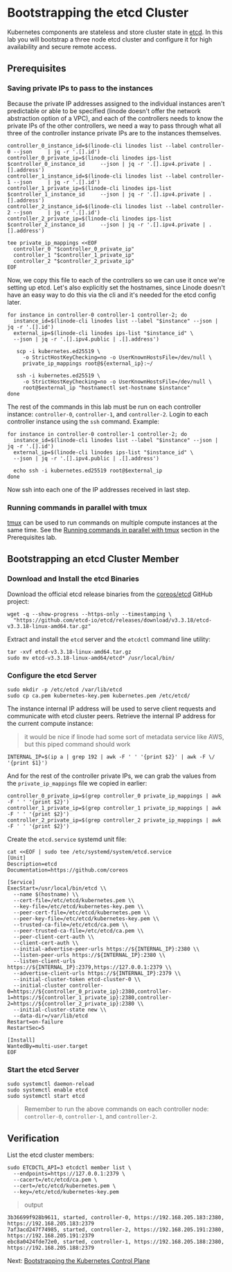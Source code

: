 # Bootstrapping the etcd Cluster

Kubernetes components are stateless and store cluster state in [etcd](https://github.com/coreos/etcd). In this lab you will bootstrap a three node etcd cluster and configure it for high availability and secure remote access.

## Prerequisites

### Saving private IPs to pass to the instances

Because the private IP addresses assigned to the individual instances aren't predictable or able to be specified (linode doesn't offer the network abstraction option of a VPC), and each of the controllers needs to know the private IPs of the other controllers, we need a way to pass through what all three of the controller instance private IPs are to the instances themselves.

```
controller_0_instance_id=$(linode-cli linodes list --label controller-0 --json     | jq -r '.[].id')
controller_0_private_ip=$(linode-cli linodes ips-list $controller_0_instance_id     --json | jq -r '.[].ipv4.private | .[].address')
controller_1_instance_id=$(linode-cli linodes list --label controller-1 --json     | jq -r '.[].id')
controller_1_private_ip=$(linode-cli linodes ips-list $controller_1_instance_id     --json | jq -r '.[].ipv4.private | .[].address')
controller_2_instance_id=$(linode-cli linodes list --label controller-2 --json     | jq -r '.[].id')
controller_2_private_ip=$(linode-cli linodes ips-list $controller_2_instance_id     --json | jq -r '.[].ipv4.private | .[].address')

tee private_ip_mappings <<EOF
  controller_0 "$controller_0_private_ip"
  controller_1 "$controller_1_private_ip"
  controller_2 "$controller_2_private_ip"
EOF
```

Now, we copy this file to each of the controllers so we can use it once we're setting up etcd. Let's also explicitly set the hostnames, since Linode doesn't have an easy way to do this via the cli and it's needed for the etcd config later.

```
for instance in controller-0 controller-1 controller-2; do
  instance_id=$(linode-cli linodes list --label "$instance" --json | jq -r '.[].id')
  external_ip=$(linode-cli linodes ips-list "$instance_id" \
  --json | jq -r '.[].ipv4.public | .[].address')

   scp -i kubernetes.ed25519 \
     -o StrictHostKeyChecking=no -o UserKnownHostsFile=/dev/null \
     private_ip_mappings root@${external_ip}:~/

   ssh -i kubernetes.ed25519 \
     -o StrictHostKeyChecking=no -o UserKnownHostsFile=/dev/null \
     root@$external_ip "hostnamectl set-hostname $instance"
done
```

The rest of the commands in this lab must be run on each controller instance: `controller-0`, `controller-1`, and `controller-2`. Login to each controller instance using the `ssh` command. Example:

```
for instance in controller-0 controller-1 controller-2; do
  instance_id=$(linode-cli linodes list --label "$instance" --json | jq -r '.[].id')
  external_ip=$(linode-cli linodes ips-list "$instance_id" \
  --json | jq -r '.[].ipv4.public | .[].address')

  echo ssh -i kubernetes.ed25519 root@$external_ip
done
```

Now ssh into each one of the IP addresses received in last step.

### Running commands in parallel with tmux

[tmux](https://github.com/tmux/tmux/wiki) can be used to run commands on multiple compute instances at the same time. See the [Running commands in parallel with tmux](01-prerequisites.md#running-commands-in-parallel-with-tmux) section in the Prerequisites lab.

## Bootstrapping an etcd Cluster Member

### Download and Install the etcd Binaries

Download the official etcd release binaries from the [coreos/etcd](https://github.com/coreos/etcd) GitHub project:

```
wget -q --show-progress --https-only --timestamping \
  "https://github.com/etcd-io/etcd/releases/download/v3.3.18/etcd-v3.3.18-linux-amd64.tar.gz"
```

Extract and install the `etcd` server and the `etcdctl` command line utility:

```
tar -xvf etcd-v3.3.18-linux-amd64.tar.gz
sudo mv etcd-v3.3.18-linux-amd64/etcd* /usr/local/bin/
```

### Configure the etcd Server

```
sudo mkdir -p /etc/etcd /var/lib/etcd
sudo cp ca.pem kubernetes-key.pem kubernetes.pem /etc/etcd/
```

The instance internal IP address will be used to serve client requests and communicate with etcd cluster peers. Retrieve the internal IP address for the current compute instance:

> it would be nice if linode had some sort of metadata service like AWS, but this piped command should work

```
INTERNAL_IP=$(ip a | grep 192 | awk -F ' ' '{print $2}' | awk -F \/ '{print $1}')
```

And for the rest of the controller private IPs, we can grab the values from the `private_ip_mappings` file we copied in earlier:

```
controller_0_private_ip=$(grep controller_0 private_ip_mappings | awk -F ' ' '{print $2}')
controller_1_private_ip=$(grep controller_1 private_ip_mappings | awk -F ' ' '{print $2}')
controller_2_private_ip=$(grep controller_2 private_ip_mappings | awk -F ' ' '{print $2}')
```

Create the `etcd.service` systemd unit file:

```
cat <<EOF | sudo tee /etc/systemd/system/etcd.service
[Unit]
Description=etcd
Documentation=https://github.com/coreos

[Service]
ExecStart=/usr/local/bin/etcd \\
  --name $(hostname) \\
  --cert-file=/etc/etcd/kubernetes.pem \\
  --key-file=/etc/etcd/kubernetes-key.pem \\
  --peer-cert-file=/etc/etcd/kubernetes.pem \\
  --peer-key-file=/etc/etcd/kubernetes-key.pem \\
  --trusted-ca-file=/etc/etcd/ca.pem \\
  --peer-trusted-ca-file=/etc/etcd/ca.pem \\
  --peer-client-cert-auth \\
  --client-cert-auth \\
  --initial-advertise-peer-urls https://${INTERNAL_IP}:2380 \\
  --listen-peer-urls https://${INTERNAL_IP}:2380 \\
  --listen-client-urls https://${INTERNAL_IP}:2379,https://127.0.0.1:2379 \\
  --advertise-client-urls https://${INTERNAL_IP}:2379 \\
  --initial-cluster-token etcd-cluster-0 \\
  --initial-cluster controller-0=https://${controller_0_private_ip}:2380,controller-1=https://${controller_1_private_ip}:2380,controller-2=https://${controller_2_private_ip}:2380 \\
  --initial-cluster-state new \\
  --data-dir=/var/lib/etcd
Restart=on-failure
RestartSec=5

[Install]
WantedBy=multi-user.target
EOF
```

### Start the etcd Server

```
sudo systemctl daemon-reload
sudo systemctl enable etcd
sudo systemctl start etcd
```

> Remember to run the above commands on each controller node: `controller-0`, `controller-1`, and `controller-2`.

## Verification

List the etcd cluster members:

```
sudo ETCDCTL_API=3 etcdctl member list \
  --endpoints=https://127.0.0.1:2379 \
  --cacert=/etc/etcd/ca.pem \
  --cert=/etc/etcd/kubernetes.pem \
  --key=/etc/etcd/kubernetes-key.pem
```

> output

```
3b36699f928b9611, started, controller-0, https://192.168.205.183:2380, https://192.168.205.183:2379
7af3acd247f74985, started, controller-2, https://192.168.205.191:2380, https://192.168.205.191:2379
ebc8a0424fde72e0, started, controller-1, https://192.168.205.188:2380, https://192.168.205.188:2379
```

Next: [Bootstrapping the Kubernetes Control Plane](08-bootstrapping-kubernetes-controllers.md)
